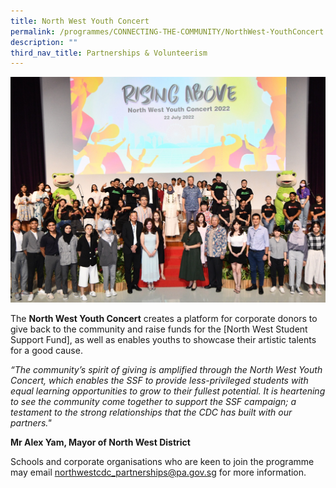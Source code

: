 ```yaml
---
title: North West Youth Concert
permalink: /programmes/CONNECTING-THE-COMMUNITY/NorthWest-YouthConcert
description: ""
third_nav_title: Partnerships & Volunteerism
---
```

![](/images/294589131_417984893700218_9057742615743499029_n.jpg)

The **North West Youth Concert** creates a platform for corporate donors to give back to the community and raise funds for the [North West Student Support Fund], as well as enables youths to showcase their artistic talents for a good cause.

*“The community’s spirit of giving is amplified  through the North West Youth Concert, which enables the SSF to provide less-privileged students with equal learning opportunities to grow to their fullest potential. It is heartening to see the community come together to support the SSF campaign; a testament to the strong relationships that the CDC has built with our partners."* 

**Mr Alex Yam, Mayor of North West District**

Schools and corporate organisations who are keen to join the programme may email northwestcdc_partnerships@pa.gov.sg for more information.